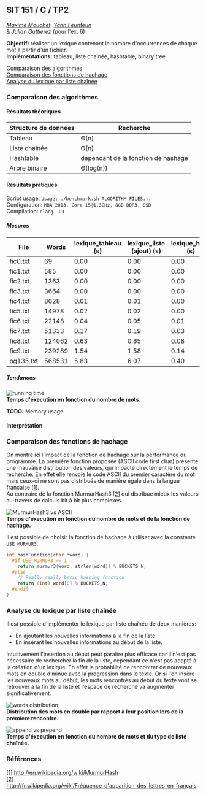 ## SIT 151 / C / TP2

[*Maxime Mouchet*](https://github.com/maxmouchet), [*Yann Feunteun*](https://github.com/yafeunteun)  
& *Julian Guttierez* (pour l'ex. 6)

**Objectif:** réaliser un lexique contenant le nombre d'occurrences de chaque mot à partir d'un fichier.  
**Implémentations:** tableau, liste chaînée, hashtable, binary tree  

[Comparaison des algorithmes](#comparaison-des-algorithmes)  
[Comparaison des fonctions de hachage](#comparaison-des-fonctions-de-hachage)  
[Analyse du lexique par liste chaînée](#analyse-du-lexique-par-liste-chaînée)

### Comparaison des algorithmes

#### Résultats théoriques

Structure de données | Recherche                          |
---------------------|------------------------------------|
Tableau              |Θ(n)                                |
Liste chaînée        |Θ(n)                                |
Hashtable            |dépendant de la fonction de hashage |
Arbre binaire        |Θ(log(n))                           |

#### Résultats pratiques

Script usage: `Usage: ./benchmark.sh ALGORITHM FILES...`  
Configuration: `MBA 2013, Core i5@1.3GHz, 8GB DDR3, SSD`  
Compilation: `clang -O3`   

##### Mesures

File      | Words  | lexique_tableau (s) | lexique_liste (ajout) (s)     | lexique_hash (s)  | lexique_btree (s)
----------|--------|---------------------|-------------------------------|-------------------|-------------------
fic0.txt  | 69     | 0.00                | 0.00                          | 0.00              | 0.00
fic1.txt  | 585    | 0.00                | 0.00                          | 0.00              | 0.00
fic2.txt  | 1363   | 0.00                | 0.00                          | 0.00              | 0.00
fic3.txt  | 3664   | 0.00                | 0.00                          | 0.00              | 0.00
fic4.txt  | 8028   | 0.01                | 0.01                          | 0.00              | 0.00
fic5.txt  | 14978  | 0.02                | 0.02                          | 0.00              | 0.01
fic6.txt  | 22148  | 0.04                | 0.05                          | 0.01              | 0.01
fic7.txt  | 51333  | 0.17                | 0.19                          | 0.03              | 0.03
fic8.txt  | 124062 | 0.63                | 0.65                          | 0.08              | 0.07
fic9.txt  | 239289 | 1.54                | 1.58                          | 0.14              | 0.17
pg135.txt | 568531 | 5.83                | 6.07                          | 0.40              | 0.34

##### Tendances
![running time](https://dl.dropboxusercontent.com/u/1765758/Screenshots%20GitHub/sit151_tp2_running_time2.png)  
**Temps d'éxecution en fonction du nombre de mots.**  

**TODO:** Memory usage

#### Interprétation

### Comparaison des fonctions de hachage
On montre ici l'impact de la fonction de hachage sur la performance du programme. La première fonction proposée (ASCII code first char) présente une mauvaise distribution des valeurs, qui impacte directement le temps de recherche. En effet elle renvoie le code ASCII du premier caractère du mot mais ceux-ci ne sont pas distribués de manière égale dans la langue francaise [[1](1)].  
Au contraire de la fonction MurmurHash3 [[2](2)] qui distribue mieux les valeurs au-travers de calculs bit à bit plus complexes.

![MurmurHash3 vs ASCII](https://dl.dropboxusercontent.com/u/1765758/Screenshots%20GitHub/sit151_tp2_murmur_vs_ascii1.png)  
**Temps d'éxecution en fonction du nombre de mots et de la fonction de hachage.**  

Il est possible de choisir la fonction de hachage à utiliser avec la constante `USE_MURMUR3`:

```c
int hashFunction(char *word) {
  #if USE_MURMUR3 == 1
    return murmur3(word, strlen(word)) % BUCKETS_N;
  #else
    // Really really basic hashing function
    return (int) word[0] % BUCKETS_N;
  #endif
}
```

### Analyse du lexique par liste chaînée
Il est possible d'implémenter le lexique par liste chaînée de deux manières:
- En ajoutant les nouvelles informations à la fin de la liste.
- En insérant les nouvelles informations au début de la liste.

Intuitivement l'insertion au début peut paraitre plus efficace car il n'est pas nécessaire de rechercher la fin de la liste, cependant ce n'est pas adapté à la création d'un lexique. En effet la probabilité de rencontrer de nouveaux mots en double diminue avec la progression dans le texte. Or si l'on insère les nouveaux mots au début, les mots rencontrés au début du texte vont se retrouver à la fin de la liste et l'espace de recherche va augmenter significativement.

![words distribution](https://dl.dropboxusercontent.com/u/1765758/Screenshots%20GitHub/words_distribution_append.png)  
**Distribution des mots en double par rapport à leur position lors de la première rencontre.**

![append vs prepend](https://dl.dropboxusercontent.com/u/1765758/Screenshots%20GitHub/append_vs_prepend.png)  
**Temps d'éxecution en fonction du nombre de mots et du type de liste chaînée.**

### Références
<a name="1"></a> [1] http://en.wikipedia.org/wiki/MurmurHash  
<a name="2"></a> [2] http://fr.wikipedia.org/wiki/Fréquence_d'apparition_des_lettres_en_français
